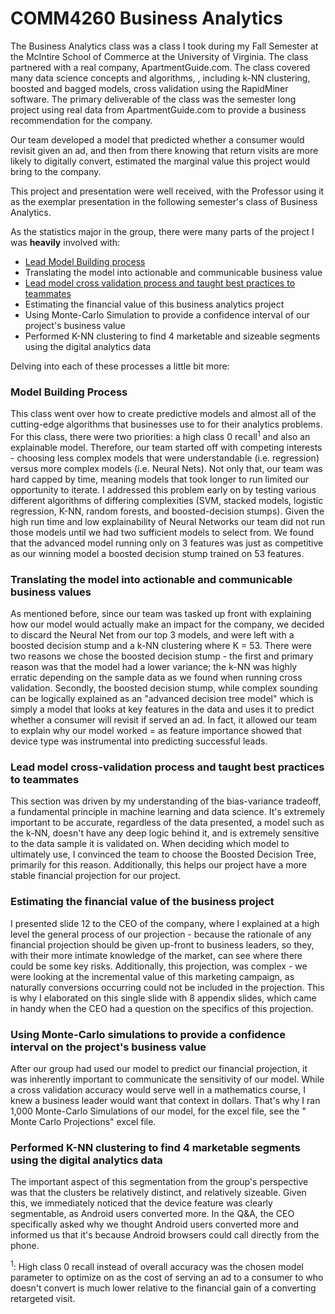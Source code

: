 # COMM4260 Business Analytics
The Business Analytics class was a class I took during my Fall Semester at the McIntire School of Commerce at the University of Virginia. The class partnered with a real company, ApartmentGuide.com. The class covered many data science concepts and algorithms, , including k-NN clustering, boosted and bagged models, cross validation using the RapidMiner software. The primary deliverable of the class was the semester long project using real data from ApartmentGuide.com to provide a business recommendation for the company. 

Our team developed a model that predicted whether a consumer would revisit given an ad, and then from there knowing that return visits
are more likely to digitally convert, estimated the marginal value this project would bring to the company. 

This project and presentation were well received, with the Professor using it as the exemplar presentation in the following semester's class of Business Analytics.


As the statistics major in the group, there were many parts of the project I was **heavily** involved with:

* [Lead Model Building process](https://docs.google.com/spreadsheets/d/1cTd5uGjXgF_-3J6KWbRs3bOccydrGfTOt1jeKCiscrw/edit?usp=sharing)
* Translating the model into actionable and communicable business value
* [Lead model cross validation process and taught best practices to teammates](https://docs.google.com/spreadsheets/d/1cTd5uGjXgF_-3J6KWbRs3bOccydrGfTOt1jeKCiscrw/edit?usp=sharing)
* Estimating the financial value of this business analytics project
* Using Monte-Carlo Simulation to provide a confidence interval of our project's business value
* Performed K-NN clustering to find 4 marketable and sizeable segments using the digital analytics data 

    
  
 Delving into each of these processes a little bit more:
  
  ### Model Building Process
  
This class went over how to create predictive models and almost all of the cutting-edge algorithms that businesses use to for their analytics problems. For this class, there were two priorities: a high class 0 recall<sup>1</sup> and also an explainable model. Therefore, our team started off with competing interests - choosing less complex models that were understandable (i.e. regression) versus more complex models (i.e. Neural Nets). Not only that, our team was hard capped by time, meaning models that took longer to run limited our opportunity to iterate. I addressed this problem early on by testing various different algorithms of differing complexities (SVM, stacked models, logistic regression, K-NN, random forests, and boosted-decision stumps). Given the high run time and low explainability of Neural Networks our team did not run those models until we had two sufficient models to select from. We found that the advanced model running only on 3 features was just as competitive as our winning model a boosted decision stump trained on 53 features. 


### Translating the model into actionable and communicable business values

As mentioned before, since our team was tasked up front with explaining how our model would actually make an impact for the company, we decided to discard the Neural Net from our top 3 models, and were left with a boosted decision stump and a k-NN clustering where K = 53.
There were two reasons we chose the boosted decision stump - the first and primary reason was that the model had a lower variance; the k-NN was highly erratic depending on the sample data as we found when running cross validation. Secondly, the boosted decision stump, while complex sounding can be logically explained as an "advanced decision tree model" which is simply a model that looks at key features in the data and uses it to predict whether a consumer will revisit if served an ad. In fact, it allowed our team to explain why our model worked = as feature importance showed that device type was instrumental into predicting successful leads.

### Lead model cross-validation process and taught best practices to teammates

This section was driven by my understanding of the bias-variance tradeoff, a fundamental principle in machine learning and data science. 
It's extremely important to be accurate, regardless of the data presented, a model such as the k-NN, doesn't have any deep logic behind it, and is extremely sensitive to the data sample it is validated on. When deciding which model to ultimately use, I convinced the team to choose the Boosted Decision Tree, primarily for this reason. Additionally, this helps our project have a more stable financial projection for our project.

### Estimating the financial value of the business project

I presented slide 12 to the CEO of the company, where I explained at a high level the general process of our projection - because the rationale of any financial projection should be given up-front to business leaders, so they, with their more intimate knowledge of the market, can see where there could be some key risks. Additionally, this projection, was complex - we were looking at the incremental value of this marketing campaign, as naturally conversions occurring could not be included in the projection. This is why I elaborated on this single slide with 8 appendix slides, which came in handy when the CEO had a question on the specifics of this projection.

### Using Monte-Carlo simulations to provide a confidence interval on the project's business value

After our group had used our model to predict our financial projection, it was inherently important to communicate the sensitivity of our model. While a cross validation accuracy would serve well in a mathematics course, I knew a business leader would want that context 
in dollars. That's why I ran 1,000 Monte-Carlo Simulations of our model, for the excel file, see the "
Monte Carlo Projections" excel file. 



### Performed K-NN clustering to find 4 marketable segments using the digital analytics data

The important aspect of this segmentation from the group's perspective was that the clusters be relatively distinct, and relatively sizeable. Given this, we immediately noticed that the device feature was clearly segmentable, as Android users converted more. In the Q&A, the CEO specifically asked why we thought Android users converted more and informed us that it's because Android browsers could call directly from the phone. 




<sup>1</sup>: High class 0 recall instead of overall accuracy was the chosen model parameter to optimize on as the cost of serving an ad to a consumer to who doesn't convert is much lower relative to the financial gain of a converting retargeted visit.
